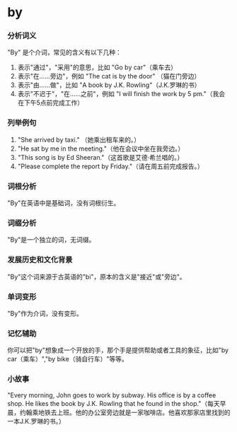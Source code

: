 # by

### 分析词义

  

"By" 是个介词，常见的含义有以下几种：

  

1.  表示"通过"，"采用"的意思，比如 "Go by car"（乘车去）
2.  表示"在……旁边"，例如 "The cat is by the door" （猫在门旁边）
3.  表示"由……做"，比如 "A book by J.K. Rowling"（J.K.罗琳的书）
4.  表示"不迟于"，"在……之前"，例如 "I will finish the work by 5 pm."（我会在下午5点前完成工作）

  

### 列举例句

  

1.  "She arrived by taxi." （她乘出租车来的。）
2.  "He sat by me in the meeting."（他在会议中坐在我旁边。）
3.  "This song is by Ed Sheeran."（这首歌是艾德·希兰唱的。）
4.  "Please complete the report by Friday."（请在周五前完成报告。）

  

### 词根分析

  

"By"在英语中是基础词，没有词根衍生。

  

### 词缀分析

  

"By"是一个独立的词，无词缀。

  

### 发展历史和文化背景

  

"By"这个词来源于古英语的"bi"，原本的含义是"接近"或"旁边"。

  

### 单词变形

  

"By"作为介词，没有变形。

  

### 记忆辅助

  

你可以把"by"想象成一个开放的手，那个手是提供帮助或者工具的象征，比如"by car（乘车）","by bike（骑自行车）"等等。

  

### 小故事

  

"Every morning, John goes to work by subway. His office is by a coffee shop. He likes the book by J.K. Rowling that he found in the shop."（每天早晨，约翰乘地铁去上班。他的办公室旁边就是一家咖啡店。他喜欢那家店里找到的一本J.K.罗琳的书。）
